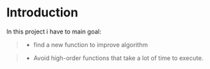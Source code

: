 # Introduction
In this project i have to main goal:
> *  find a new function to improve algorithm

> * Avoid high-order functions that take a lot of time to execute.
